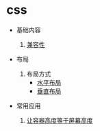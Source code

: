 # css
* 基础内容
  1. [兼容性](basic/Compatibility.md)

* 布局
  1. 布局方式
      * [水平布局](layout/HorizontalCenter.md)
      * [垂直布局](layout/VerticalCenter.md)

* 常用应用
  1. [让容器高度等于屏幕高度](example/height_100_percent.md)      
